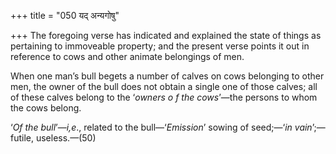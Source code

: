 +++
title = "050 यद् अन्यगोषु"

+++
The foregoing verse has indicated and explained the state of things as
pertaining to immoveable property; and the present verse points it out
in reference to cows and other animate belongings of men.

When one man’s bull begets a number of calves on cows belonging to other
men, the owner of the bull does not obtain a single one of those calves;
all of these calves belong to the ‘*owners o* *f the cows*’—the persons
to whom the cows belong.

‘*Of the bull*’—*i,e*., related to the bull—‘*Emission*’ sowing of
seed;—‘*in* *vain*’;—futile, useless.—(50)


